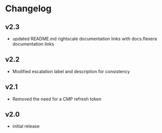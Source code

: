 # Changelog

## v2.3

- updated README.md rightscale documentation links with docs.flexera documentation links

## v2.2

- Modified escalation label and description for consistency

## v2.1

- Removed the need for a CMP refresh token

## v2.0

- initial release
